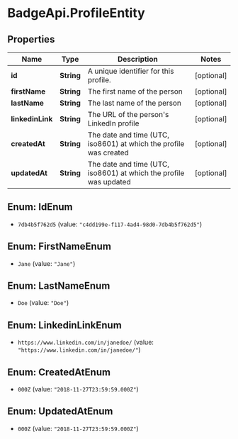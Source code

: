 # BadgeApi.ProfileEntity

## Properties
Name | Type | Description | Notes
------------ | ------------- | ------------- | -------------
**id** | **String** | A unique identifier for this profile. | [optional] 
**firstName** | **String** | The first name of the person | [optional] 
**lastName** | **String** | The last name of the person | [optional] 
**linkedinLink** | **String** | The URL of the person&#39;s LinkedIn profile | [optional] 
**createdAt** | **String** | The date and time (UTC, iso8601) at which the profile was created | [optional] 
**updatedAt** | **String** | The date and time (UTC, iso8601) at which the profile was updated | [optional] 


<a name="IdEnum"></a>
## Enum: IdEnum


* `7db4b5f762d5` (value: `"c4dd199e-f117-4ad4-98d0-7db4b5f762d5"`)




<a name="FirstNameEnum"></a>
## Enum: FirstNameEnum


* `Jane` (value: `"Jane"`)




<a name="LastNameEnum"></a>
## Enum: LastNameEnum


* `Doe` (value: `"Doe"`)




<a name="LinkedinLinkEnum"></a>
## Enum: LinkedinLinkEnum


* `https://www.linkedin.com/in/janedoe/` (value: `"https://www.linkedin.com/in/janedoe/"`)




<a name="CreatedAtEnum"></a>
## Enum: CreatedAtEnum


* `000Z` (value: `"2018-11-27T23:59:59.000Z"`)




<a name="UpdatedAtEnum"></a>
## Enum: UpdatedAtEnum


* `000Z` (value: `"2018-11-27T23:59:59.000Z"`)




